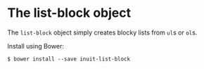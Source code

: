 # The list-block object

The `list-block` object simply creates blocky lists from `ul`s or `ol`s.

Install using Bower:

    $ bower install --save inuit-list-block
